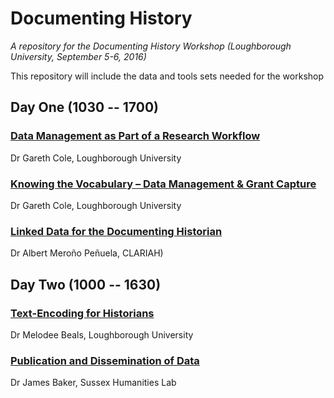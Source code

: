 
# Documenting History

*A repository for the Documenting History Workshop (Loughborough University, September 5-6, 2016)*

This repository will include the data and tools sets needed for the workshop

## Day One (1030 -- 1700)

### [Data Management as Part of a Research Workflow](https://github.com/DocumentingHistory/Workshop-Programme/tree/master/data-management-plan)
Dr Gareth Cole, Loughborough University

### [Knowing the Vocabulary – Data Management & Grant Capture](https://github.com/DocumentingHistory/Workshop-Programme/tree/master/data-management-plan) 
Dr Gareth Cole, Loughborough University

### [Linked Data for the Documenting Historian](https://github.com/DocumentingHistory/Workshop-Programme/tree/master/linked-data-documenting-historian) 
Dr Albert Meroño Peñuela, CLARIAH)


## Day Two (1000 -- 1630) 

### [Text-Encoding for Historians](https://github.com/DocumentingHistory/Workshop-Programme/tree/master/long-form-data)
Dr Melodee Beals, Loughborough University

### [Publication and Dissemination of Data](https://github.com/DocumentingHistory/Workshop-Programme/tree/master/publication-and-dissemination-of-data)
Dr James Baker, Sussex Humanities Lab
